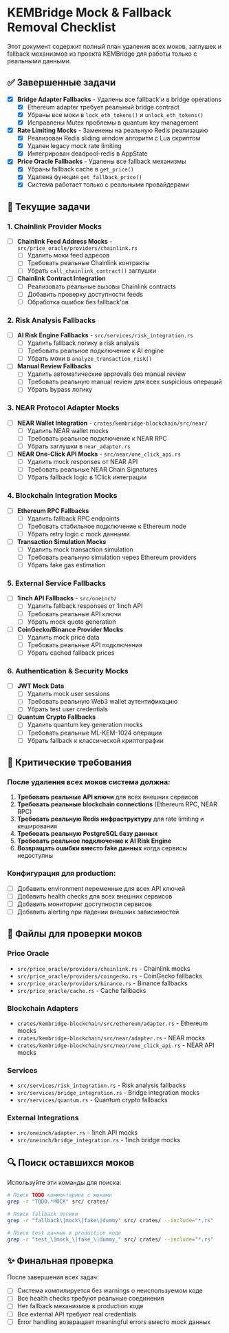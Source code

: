 # KEMBridge Mock & Fallback Removal Checklist

Этот документ содержит полный план удаления всех моков, заглушек и fallback механизмов из проекта KEMBridge для работы только с реальными данными.

## ✅ Завершенные задачи

- [x] **Bridge Adapter Fallbacks** - Удалены все fallback'и в bridge operations
  - [x] Ethereum adapter требует реальный bridge contract
  - [x] Убраны все моки в `lock_eth_tokens()` и `unlock_eth_tokens()`
  - [x] Исправлены Mutex проблемы в quantum key management

- [x] **Rate Limiting Mocks** - Заменены на реальную Redis реализацию
  - [x] Реализован Redis sliding window алгоритм с Lua скриптом
  - [x] Удален legacy mock rate limiting
  - [x] Интегрирован deadpool-redis в AppState

- [x] **Price Oracle Fallbacks** - Удалены все fallback механизмы
  - [x] Убраны fallback cache в `get_price()`
  - [x] Удалена функция `get_fallback_price()`
  - [x] Система работает только с реальными провайдерами

## 🔄 Текущие задачи

### 1. Chainlink Provider Mocks
- [ ] **Chainlink Feed Address Mocks** - `src/price_oracle/providers/chainlink.rs`
  - [ ] Удалить моки feed адресов
  - [ ] Требовать реальные Chainlink контракты
  - [ ] Убрать `call_chainlink_contract()` заглушки

- [ ] **Chainlink Contract Integration**
  - [ ] Реализовать реальные вызовы Chainlink contracts
  - [ ] Добавить проверку доступности feeds
  - [ ] Обработка ошибок без fallback'ов

### 2. Risk Analysis Fallbacks
- [ ] **AI Risk Engine Fallbacks** - `src/services/risk_integration.rs`
  - [ ] Удалить fallback логику в risk analysis
  - [ ] Требовать реальное подключение к AI engine
  - [ ] Убрать моки в `analyze_transaction_risk()`

- [ ] **Manual Review Fallbacks**
  - [ ] Удалить автоматические approvals без manual review
  - [ ] Требовать реальную manual review для всех suspicious операций
  - [ ] Убрать bypass логику

### 3. NEAR Protocol Adapter Mocks
- [ ] **NEAR Wallet Integration** - `crates/kembridge-blockchain/src/near/`
  - [ ] Удалить NEAR wallet mocks
  - [ ] Требовать реальное подключение к NEAR RPC
  - [ ] Убрать заглушки в `near_adapter.rs`

- [ ] **NEAR One-Click API Mocks** - `src/near/one_click_api.rs`
  - [ ] Удалить mock responses от NEAR API
  - [ ] Требовать реальные NEAR Chain Signatures
  - [ ] Убрать fallback logic в 1Click интеграции

### 4. Blockchain Integration Mocks
- [ ] **Ethereum RPC Fallbacks**
  - [ ] Удалить fallback RPC endpoints
  - [ ] Требовать стабильное подключение к Ethereum node
  - [ ] Убрать retry logic с mock данными

- [ ] **Transaction Simulation Mocks**
  - [ ] Удалить mock transaction simulation
  - [ ] Требовать реальную simulation через Ethereum providers
  - [ ] Убрать fake gas estimation

### 5. External Service Fallbacks
- [ ] **1inch API Fallbacks** - `src/oneinch/`
  - [ ] Удалить fallback responses от 1inch API
  - [ ] Требовать реальные API ключи
  - [ ] Убрать mock quote generation

- [ ] **CoinGecko/Binance Provider Mocks**
  - [ ] Удалить mock price data
  - [ ] Требовать реальные API подключения
  - [ ] Убрать cached fallback prices

### 6. Authentication & Security Mocks
- [ ] **JWT Mock Data**
  - [ ] Удалить mock user sessions
  - [ ] Требовать реальную Web3 wallet аутентификацию
  - [ ] Убрать test user credentials

- [ ] **Quantum Crypto Fallbacks**
  - [ ] Удалить quantum key generation mocks
  - [ ] Требовать реальные ML-KEM-1024 операции
  - [ ] Убрать fallback к классической криптографии

## 🎯 Критические требования

### После удаления всех моков система должна:
1. **Требовать реальные API ключи** для всех внешних сервисов
2. **Требовать реальные blockchain connections** (Ethereum RPC, NEAR RPC)
3. **Требовать реальную Redis инфраструктуру** для rate limiting и кеширования
4. **Требовать реальную PostgreSQL базу данных**
5. **Требовать реальное подключение к AI Risk Engine**
6. **Возвращать ошибки вместо fake данных** когда сервисы недоступны

### Конфигурация для production:
- [ ] Добавить environment переменные для всех API ключей
- [ ] Добавить health checks для всех внешних сервисов
- [ ] Добавить мониторинг доступности сервисов
- [ ] Добавить alerting при падении внешних зависимостей

## 📁 Файлы для проверки моков

### Price Oracle
- `src/price_oracle/providers/chainlink.rs` - Chainlink mocks
- `src/price_oracle/providers/coingecko.rs` - CoinGecko fallbacks
- `src/price_oracle/providers/binance.rs` - Binance fallbacks
- `src/price_oracle/cache.rs` - Cache fallbacks

### Blockchain Adapters
- `crates/kembridge-blockchain/src/ethereum/adapter.rs` - Ethereum mocks
- `crates/kembridge-blockchain/src/near/adapter.rs` - NEAR mocks
- `crates/kembridge-blockchain/src/near/one_click_api.rs` - NEAR API mocks

### Services
- `src/services/risk_integration.rs` - Risk analysis fallbacks
- `src/services/bridge_integration.rs` - Bridge integration mocks
- `src/services/quantum.rs` - Quantum crypto fallbacks

### External Integrations
- `src/oneinch/adapter.rs` - 1inch API mocks
- `src/oneinch/bridge_integration.rs` - 1inch bridge mocks

## 🔍 Поиск оставшихся моков

Используйте эти команды для поиска:
```bash
# Поиск TODO комментариев с моками
grep -r "TODO.*MOCK" src/ crates/

# Поиск fallback логики
grep -r "fallback\|mock\|fake\|dummy" src/ crates/ --include="*.rs"

# Поиск test данных в production коде
grep -r "test_\|mock_\|fake_\|dummy_" src/ crates/ --include="*.rs"
```

## ✨ Финальная проверка

После завершения всех задач:
- [ ] Система компилируется без warnings о неиспользуемом коде
- [ ] Все health checks требуют реальные соединения
- [ ] Нет fallback механизмов в production коде  
- [ ] Все external API требуют real credentials
- [ ] Error handling возвращает meaningful errors вместо mock данных